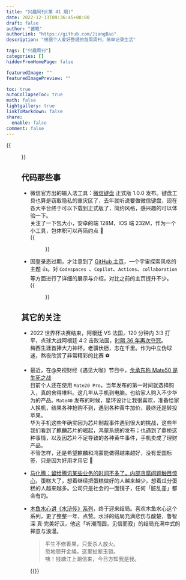```yaml
---
title: "兴趣周刊(第 41 期)"
date: 2022-12-13T09:36:45+08:00
draft: false
author: "酱鲍"
authorLink: "https://github.com/JiangBao"
description: "根据个人爱好整理的每周周刊，简单记录生活"

tags: ["兴趣周刊"]
categories: []
hiddenFromHomePage: false

featuredImage: ""
featuredImagePreview: ""

toc: true
autoCollapseToc: true
math: false
lightgallery: true
linkToMarkdown: false
share:
  enable: false
comment: false
---
```

{{<figure src="https://jiangbao-1258001083.cos.ap-shanghai.myqcloud.com/argentina-2022-champion.jpeg" title="阿根廷夺冠，梅西生涯首捧大力神杯 🏆">}}
<!--more-->

## 代码那些事
* 微信官方出的输入法工具：[微信键盘](https://type.weixin.qq.com/) 正式版 1.0.0 发布。键盘工具也算是窃取隐私的重灾区了，去年就听说要做微信键盘，现在各大平台终于可以下载到正式版了，简约风格，感兴趣的可以体验一下。  
关注了一下包大小，安卓的端 128M，IOS 端 232M，作为一个小工具，包体积可以再简约点 🤔  
{{<figure src="https://jiangbao-1258001083.cos.ap-shanghai.myqcloud.com/weixin-keyboard.jpg">}}

* 因登录态过期，才注意到了 [GitHub 主页](https://github.com/)，一个宇宙探索风格的主题 👍。对 `Codespaces `、`Copilot`、`Actions`、`collaboration` 等方面进行了详细的展示与介绍，对比之前的主页提升不少。  
{{<figure src="https://jiangbao-1258001083.cos.ap-shanghai.myqcloud.com/github-main-page.jpg">}}

## 其它的关注
* 2022 世界杯决赛结束，阿根廷 VS 法国，120 分钟内 3:3 打平，点球大战阿根廷 4:2 击败法国，[时隔 36 年再次夺冠](https://sports.sina.com.cn/global/france/2022-12-19/doc-imxxcshf9166619.shtml)。  
梅西生涯首捧大力神杯，老骥伏枥，志在千里。作为中立伪球迷，熬夜欣赏了非常精彩的比赛 ⚽️

* 最近，在@央视财经《遇见大咖》节目中，[余承东称 Mate50 是生死之战](https://www.zhihu.com/question/571861331)  
目前个人还在使用 `Mate20 Pro`，当年发布的第一时间就选择购入，真的舍得堆料。这几年从手机到电脑，也给家人购入不少华为的产品。`Mate40` 发布的时候，星环设计让我很喜欢，准备给家人换机，结果各种抢购不到，遇到各种黄牛加价，最终还是转投苹果。  
华为手机这些年确实因为芯片制裁事件遇到很大的挑战，这些年我们看到了麒麟芯片的崛起，鸿蒙系统的发布；也遇到了鼎桥这种事情，以及因芯片不足导致的各种黄牛事件，手机卖成了理财产品。  
不管怎样，还是希望麒麟和鸿蒙能做得越来越好，没有爱国标签，只是因为好用才用它 💪

* [马化腾：留给腾讯某些业务的时间不多了，内部贪腐问题触目惊心](https://finance.ifeng.com/c/8Lx2Orx9CIR)，蛋糕大了，想着继续把蛋糕做好的人越来越少，想着瓜分蛋糕的人越来越多。公司只是社会的一面镜子，任何「脏乱差」都会有的。

* [木鱼水心讲《水浒传》系列](https://space.bilibili.com/927587/channel/collectiondetail?sid=103059)，终于迎来结局。喜欢木鱼水心这个系列，更了整整一年，点赞。水浒的结局充满悲伤与酸楚，鲁智深 真·完美好汉，他这「听潮而圆，见信而寂」的结局充满中式的禅意与浪漫。  
  > 平生不修善果，只爱杀人放火。  
  > 忽地顿开金绳，这里扯断玉锁。  
  > 咦！钱塘江上潮信来，今日方知我是我。  

  {{<bilibili BV1e24y1D7qt>}}
